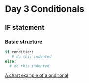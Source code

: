 # Day 3 Conditionals

## IF statement

### Basic structure

```py
if condition:
   # do this indented
else:
  # do this indented
```

[A chart example of a onditional](https://bit.ly/30girtF)
